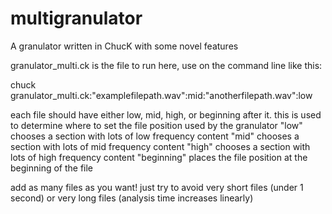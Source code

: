 # multigranulator
A granulator written in ChucK with some novel features

granulator_multi.ck is the file to run here, use on the command line like this:

chuck granulator_multi.ck:"examplefilepath.wav":mid:"anotherfilepath.wav":low

each file should have either low, mid, high, or beginning after it. this is used to determine where to set the file position used by the granulator
"low" chooses a section with lots of low frequency content
"mid" chooses a section with lots of mid frequency content
"high" chooses a section with lots of high frequency content
"beginning" places the file position at the beginning of the file

add as many files as you want! just try to avoid very short files (under 1 second) or very long files (analysis time increases linearly)
